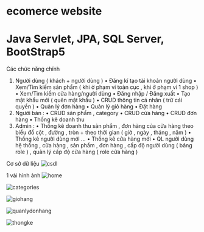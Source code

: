 # ecomerce website
# Java Servlet, JPA, SQL Server, BootStrap5

Các chức năng chính 
1)	Người dùng ( khách + người dùng )
•	Đăng kí tạo tài khoản người dùng 
•	Xem/Tìm kiếm sản phẩm ( khi ở phạm vi toàn cục , khi ở phạm vi 1 shop )
•	Xem/Tìm kiếm cửa hàng/người dùng
•	Đăng nhập / Đăng xuất 
•	Tạo mật khẩu mới ( quên mật khẩu )
•	CRUD thông tin cá nhân ( trừ cái quyền )
•	Quản lý đơn hàng 
•	Quản lý giỏ hàng 
•	Đặt hàng 
2)	Người bán :
•	CRUD sản phẩm , category 
•	CRUD cửa hàng 
•	CRUD đơn hàng 
•	Thống kê doanh thu 
3)	Admin :
•	Thống kê doanh thu sản phẩm , đơn hàng của cửa hàng theo biểu đồ cột , đường , tròn + theo thời gian ( giờ , ngày , tháng , năm )
•	Thống kê người dùng mới …
•	Thống kê cửa hàng mới 
•	QL người dùng hệ thống , cửa hàng , sản phẩm , đơn hàng , cấp độ người dùng ( bảng role ) , quản lý cấp độ cửa hàng ( role cửa hàng ) 


Cơ sở dữ liệu 
![csdl](https://user-images.githubusercontent.com/126131859/234751226-1830e89e-ee06-48ac-93db-c2c9abf24e39.png)


1 vài hình ảnh
![home](https://user-images.githubusercontent.com/126131859/234750004-38e444a7-4011-4c57-90c6-3f4e27963780.png)

![categories](https://user-images.githubusercontent.com/126131859/234750844-71f014d3-1ea7-4c29-95a1-fc5bab3048f3.png)

![giohang](https://user-images.githubusercontent.com/126131859/234750858-5ef5ca9f-cb6f-4f2a-a3c3-783d3abafdeb.png)

![quanlydonhang](https://user-images.githubusercontent.com/126131859/234750980-dfde9252-756e-4a04-88ff-7b3f4d834e23.png)

![thongke](https://user-images.githubusercontent.com/126131859/234750990-809ed44f-9d6d-477e-b7d4-258825de6858.png)
